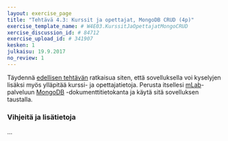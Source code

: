 ```yaml
---
layout: exercise_page
title: "Tehtävä 4.3: Kurssit ja opettajat, MongoDB CRUD (4p)"
exercise_template_name: # W4E03.KurssitJaOpettajatMongoCRUD
xercise_discussion_id: # 84712
exercise_upload_id: # 341907
kesken: 1
julkaisu: 19.9.2017
no_review: 1
---
```


Täydennä [edellisen tehtävän](../tehtava42) ratkaisua siten, että sovelluksella voi kyselyjen lisäksi myös ylläpitää kurssi- ja opettajatietoja. Perusta itsellesi [mLab][mLab]-palveluun [MongoDB][MongoDB] -dokumenttitietokanta ja käytä sitä sovelluksen taustalla. 

[MongoDB]: https://www.mongodb.com
[mLab]: https://mlab.com



### Vihjeitä ja lisätietoja


...


<br/>